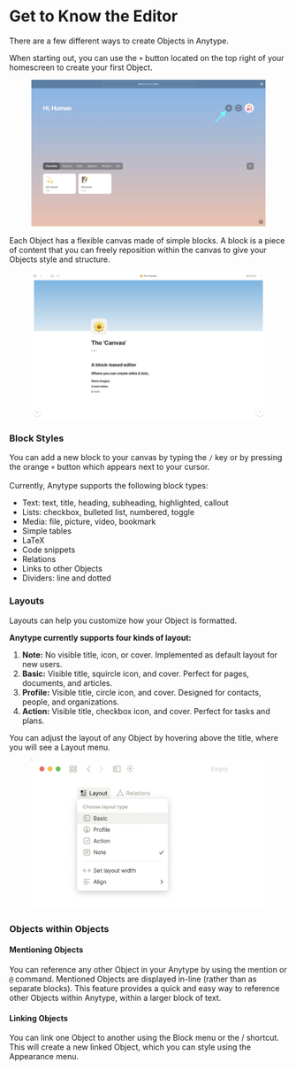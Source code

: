 # Get to Know the Editor

There are a few different ways to create Objects in Anytype.&#x20;

When starting out, you can use the `+` button located on the top right of your homescreen to create your first Object.

<figure><img src="../../.gitbook/assets/Object Create.png" alt=""><figcaption></figcaption></figure>

Each Object has a flexible canvas made of simple blocks. A block is a piece of content that you can freely reposition within the canvas to give your Objects style and structure.

<figure><img src="../../.gitbook/assets/Screenshot 2022-09-28 at 21.11.25 (1).png" alt=""><figcaption></figcaption></figure>

### Block Styles

You can add a new block to your canvas by typing the `/` key or by pressing the orange `+` button which appears next to your cursor.\
\
Currently, Anytype supports the following block types:

* Text: text, title, heading, subheading, highlighted, callout
* Lists: checkbox, bulleted list, numbered, toggle
* Media: file, picture, video, bookmark
* Simple tables
* LaTeX
* Code snippets
* Relations
* Links to other Objects
* Dividers: line and dotted

### **Layouts**

Layouts can help you customize how your Object is formatted.

**Anytype currently supports four kinds of layout:**

1. **Note:** No visible title, icon, or cover. Implemented as default layout for new users.
2. **Basic:** Visible title, squircle icon, and cover. Perfect for pages, documents, and articles.
3. **Profile:** Visible title, circle icon, and cover. Designed for contacts, people, and organizations.
4. **Action:** Visible title, checkbox icon, and cover. Perfect for tasks and plans.

You can adjust the layout of any Object by hovering above the title, where you will see a Layout menu.

<figure><img src="../../.gitbook/assets/Layout menu.png" alt=""><figcaption></figcaption></figure>

### Objects within Objects

#### Mentioning Objects

You can reference any other Object in your Anytype by using the mention or `@` command. Mentioned Objects are displayed in-line (rather than as separate blocks). This feature provides a quick and easy way to reference other Objects within Anytype, within a larger block of text.

#### Linking Objects

You can link one Object to another using the Block menu or the / shortcut. This will create a new linked Object, which you can style using the Appearance menu.



